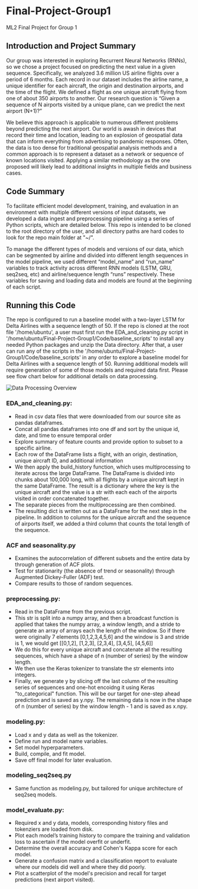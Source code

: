 # Final-Project-Group1
ML2 Final Project for Group 1

## Introduction and Project Summary
Our group was interested in exploring Recurrent Neural Networks (RNNs), so we chose a project focused on predicting the next value in a given sequence.  Specifically, we analyzed 3.6 million US airline flights over a period of 6 months.  Each record in our dataset includes the airline name, a unique identifier for each aircraft, the origin and destination airports, and the time of the flight.  We defined a flight as one unique aircraft flying from one of about 350 airports to another.  Our research question is “Given a sequence of N airports visited by a unique plane, can we predict the next airport (N+1)?”

We believe this approach is applicable to numerous different problems beyond predicting the next airport.  Our world is awash in devices that record their time and location, leading to an explosion of geospatial data that can inform everything from advertising to pandemic responses.  Often, the data is too dense for traditional geospatial analysis methods and a common approach is to represent a dataset as a network or sequence of known locations visited.  Applying a similar methodology as the one proposed will likely lead to additional insights in multiple fields and business cases.

## Code Summary
To facilitate efficient model development, training, and evaluation in an environment with multiple different versions of input datasets, we developed a data ingest and preprocessing pipeline using a series of Python scripts, which are detailed below.  This repo is intended to be cloned to the root directory of the user, and all directory paths are hard codes to look for the repo main folder at "~/".

To manage the different types of models and versions of our data, which can be segmented by airline and divided into different length sequences in the model pipeline, we used different “model_name” and “run_name” variables to track activity across different RNN models (LSTM, GRU, seq2seq, etc) and airline/sequence length “runs” respectively.  These variables for saving and loading data and models are found at the beginning of each script.

## Running this Code
The repo is configured to run a baseline model with a two-layer LSTM for Delta Airlines with a sequence length of 50.  If the repo is cloned at the root file '/home/ubuntu', a user must first run the EDA_and_cleaning.py script in '/home/ubuntu/Final-Project-Group1/Code/baseline_scripts' to install any needed Python packages and unzip the Data directory.  After that, a user can run any of the scripts in the '/home/ubuntu/Final-Project-Group1/Code/baseline_scripts'  in any order to explore a baseline model for Delta Airlines with a sequence length of 50.  Running additional models will require generation of some of those models and required data first.  Please see flow chart below for additional details on data processing.


![Data Processing Overview](https://github.com/redhairedcelt/Final-Project-Group1/blob/main/data_processing.png)

### EDA_and_cleaning.py:
- Read in csv data files that were downloaded from our source site as pandas dataframes.
- Concat all pandas dataframes into one df and sort by the unique id, date, and time to ensure temporal order
- Explore summary of feature counts and provide option to subset to a specific airline.
- Each row of the DataFrame lists a flight, with an origin, destination, unique aircraft ID, and additional information
- We then apply the build_history function, which uses multiprocessing to iterate across the large DataFrame.  The DataFrame is divided into chunks about 100,000 long, with all flights by a unique aircraft kept in the same DataFrame.  The result is a dictionary where the key is the unique aircraft and the value is a str with each each of the airports visited in order concatenated together.
- The separate pieces from the multiprocessing are then combined.  
- The resulting dict is written out as a DataFrame for the next step in the pipeline.  In addition to columns for the unique aircraft and the sequence of airports itself, we added a third column that counts the total length of the sequence.  

### ACF and seasonality.py
- Examines the autocorrelation of different subsets and the entire data by through generation of ACF plots.
- Test for stationarity (the absence of trend or seasonality) through Augmented Dickey-Fuller (ADF) test.
- Compare results to those of random sequences.

### preprocessing.py:
- Read in the DataFrame from the previous script. 
- This str is split into a numpy array, and then a broadcast function is applied that takes the numpy array, a window length, and a stride to generate an array of arrays each the length of the window.  So if there were originally 7 elements [0,1,2,3,4,5,6] and the window is 3 and stride is 1, we would get
[[0,1,2],
[1,2,3],
[2,3,4],
[3,4,5],
[4,5,6]]
- We do this for every unique aircraft and concatenate all the resulting sequences, which have a shape of n (number of series) by the window length.
- We then use the Keras tokenizer to translate the str elements into integers.
- Finally, we generate y by slicing off the last column of the resulting series of sequences and one-hot encoidng it using Keras "to_categorical" function.  This will be our target for one-step ahead prediction and is saved as y.npy.  The remaining data is now in the shape of n (number of series) by the window length - 1 and is saved as x.npy.

### modeling.py:
- Load x and y data as well as the tokenizer.
- Define run and model name variables.
- Set model hyperparameters.
- Build, compile, and fit model.
- Save off final model for later evaluation.

### modeling_seq2seq.py
- Same function as modeling.py, but tailored for unique architecture of seq2seq models.

### model_evaluate.py:
- Required x and y data, models, corresponding history files and tokenziers are loaded from disk. 
- Plot each model’s training history to compare the training and validation loss to ascertain if the model overfit or underfit.  
- Determine the overall accuracy and Cohen's Kappa score for each model.  
- Generate a confusion matrix and a classification report to evaluate where our models did well and where they did poorly.  
- Plot a scatterplot of the model's precision and recall for target predictions (next airport visited).  
